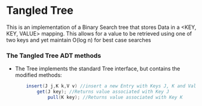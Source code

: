 # Tangled Tree

This is an implementation of a Binary Search tree that stores Data in a <KEY, KEY, VALUE> mapping. This allows for a value to be retrieved using one of two keys and yet maintain O(log n) for best case searches

### The Tangled Tree ADT methods
- The Tree implements the standard Tree interface, but contains the modified methods: 
  ```Java
      insert(J j,K k,V v) //insert a new Entry with Keys J, K and Value V
          get(J key); //Returns value associated with Key J
              pull(K key); //Returns value associated with Key K

